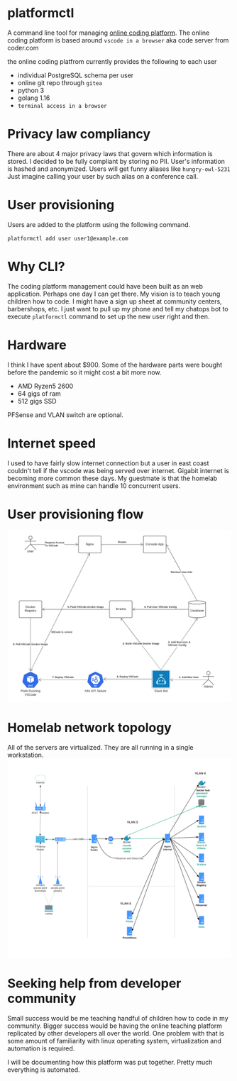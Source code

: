 # platformctl
A command line tool for managing [online coding platform](https://console.curiosityworks.org). The online coding platform is based around `vscode in a browser` aka code server from coder.com 

the online coding platfrom currently provides the following to each user
- individual PostgreSQL schema per user
- online git repo through `gitea`
- python 3
- golang 1.16
- `terminal access in a browser`

# Privacy law compliancy
There are about 4 major privacy laws that govern which information is stored. I decided to be fully compliant by storing no PII. User's information is hashed and anonymized. Users will get funny aliases like `hungry-owl-5231` Just imagine calling your user by such alias on a conference call.

# User provisioning
Users are added to the platform using the following command.
```
platformctl add user user1@example.com
```

# Why CLI?
The coding platform management could have been built as an web application. Perhaps one day I can get there. My vision is to teach young children how to code. I might have a sign up sheet at community centers, barbershops, etc. I just want to pull up my phone and tell my chatops bot to execute `platformctl` command to set up the new user right and then.

# Hardware
I think I have spent about $900. Some of the hardware parts were bought before the pandemic so it might cost a bit more now.
- AMD Ryzen5 2600
- 64 gigs of ram
- 512 gigs SSD

PFSense and VLAN switch are optional.

# Internet speed
I used to have fairly slow internet connection but a user in east coast couldn't tell if the vscode was being served over internet. Gigabit internet is becoming more common these days. My guestmate is that the homelab environment such as mine can handle 10 concurrent users.

# User provisioning flow
![](/assets/vscode_provisioning.png)

# Homelab network topology
All of the servers are virtualized. They are all running in a single workstation.
![](/assets/curiosityworks_network_topology.svg)

# Seeking help from developer community
Small success would be me teaching handful of children how to code in my community. Bigger success would be having the online teaching platform replicated by other developers all over the world. One problem with that is some amount of familiarity with linux operating system, virtualization and automation is required. 

I will be documenting how this platform was put together. Pretty much everything is automated. 
